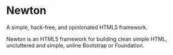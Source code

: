 # Newton

A simple, hack-free, and opinionated HTML5 framework.

Newton is an HTML5 framework for building clean simple HTML, uncluttered and simple, unline Bootstrap or Foundation.

